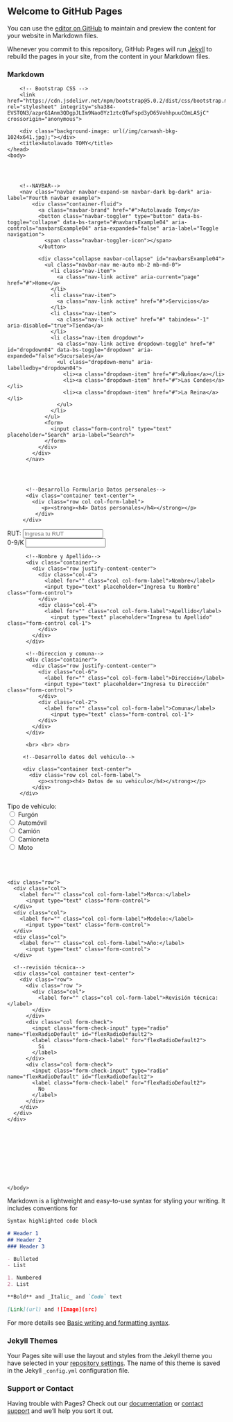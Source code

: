 ## Welcome to GitHub Pages

You can use the [editor on GitHub](https://github.com/cardu5/gatunos/edit/gh-pages/index.md) to maintain and preview the content for your website in Markdown files.

Whenever you commit to this repository, GitHub Pages will run [Jekyll](https://jekyllrb.com/) to rebuild the pages in your site, from the content in your Markdown files.

### Markdown

<!DOCTYPE html>
<html>
    <head>
        <!-- Required meta tags -->
        <meta charset="utf-8">
        <meta name="viewport" content="width=device-width, initial-scale=1">
       
        <!-- Bootstrap CSS -->
        <link href="https://cdn.jsdelivr.net/npm/bootstrap@5.0.2/dist/css/bootstrap.min.css" rel="stylesheet" integrity="sha384-EVSTQN3/azprG1Anm3QDgpJLIm9Nao0Yz1ztcQTwFspd3yD65VohhpuuCOmLASjC" crossorigin="anonymous">

        <div class="background-image: url(/img/carwash-bkg-1024x641.jpg);"></div>
        <title>Autolavado TOMY</title>
    </head>
    <body>

     


        <!--NAVBAR-->
        <nav class="navbar navbar-expand-sm navbar-dark bg-dark" aria-label="Fourth navbar example">
            <div class="container-fluid">
              <a class="navbar-brand" href="#">Autolavado Tomy</a>
              <button class="navbar-toggler" type="button" data-bs-toggle="collapse" data-bs-target="#navbarsExample04" aria-controls="navbarsExample04" aria-expanded="false" aria-label="Toggle navigation">
                <span class="navbar-toggler-icon"></span>
              </button>
        
              <div class="collapse navbar-collapse" id="navbarsExample04">
                <ul class="navbar-nav me-auto mb-2 mb-md-0">
                  <li class="nav-item">
                    <a class="nav-link active" aria-current="page" href="#">Home</a>
                  </li>
                  <li class="nav-item">
                    <a class="nav-link active" href="#">Servicios</a>
                  </li>
                  <li class="nav-item">
                    <a class="nav-link active" href="#" tabindex="-1" aria-disabled="true">Tienda</a>
                  </li>
                  <li class="nav-item dropdown">
                    <a class="nav-link active dropdown-toggle" href="#" id="dropdown04" data-bs-toggle="dropdown" aria-expanded="false">Sucursales</a>
                    <ul class="dropdown-menu" aria-labelledby="dropdown04">
                      <li><a class="dropdown-item" href="#">Ñuñoa</a></li>
                      <li><a class="dropdown-item" href="#">Las Condes</a></li>
                      <li><a class="dropdown-item" href="#">La Reina</a></li>
                    </ul>
                  </li>
                </ul>
                <form>
                  <input class="form-control" type="text" placeholder="Search" aria-label="Search">
                </form>
              </div>
            </div>
          </nav>
          
          
          

          <!--Desarrollo Formulario Datos personales-->
          <div class="container text-center">
            <div class="row col col-form-label">
               <p><strong><h4> Datos personales</h4></strong></p>
             </div>   
         </div>
<container>
          <!--RUT-->
          <div class="container">
            <div class="row justify-content-center">
              <div class="col-7">
                <label for="" class="col col-form-label">RUT:</label>
                <input type="text" placeholder="Ingresa tu RUT" class="form-control"> 
              </div>
              <div class="col-1">
                <label for="" class="col col-form-label">0-9/K</label>
                  <input type="text" class="form-control">
              </div>
            </div>
          </div>

          <!--Nombre y Apellido-->
          <div class="container">
            <div class="row justify-content-center">
              <div class="col-4">
                <label for="" class="col col-form-label">Nombre</label>
                <input type="text" placeholder="Ingresa tu Nombre" class="form-control"> 
              </div>
              <div class="col-4">
                <label for="" class="col col-form-label">Apellido</label>
                  <input type="text" placeholder="Ingresa tu Apellido" class="form-control col-1">
              </div>
            </div>
          </div>

          <!--Direccion y comuna-->
          <div class="container">
            <div class="row justify-content-center">
              <div class="col-6">
                <label for="" class="col col-form-label">Dirección</label>
                <input type="text" placeholder="Ingresa tu Dirección" class="form-control"> 
              </div>
              <div class="col-2">
                <label for="" class="col col-form-label">Comuna</label>
                  <input type="text" class="form-control col-1">
              </div>
            </div>
          </div>

          <br> <br> <br> 
         
         <!--Desarrollo datos del vehiculo-->

         <div class="container text-center">
           <div class="row col col-form-label">
              <p><strong><h4> Datos de su vehiculo</h4></strong></p>
            </div>   
        </div>

 

  <!--Tipo de vehiculo-->
  
  <div class="container">
    <div class="row ">
      <div class="col">
        <label for="" class="col col-form-label">Tipo de vehiculo:</label> 
      </div>
    </div>
  </div>
  

  <!--check-->

<div class="container">
  <div class="row">
      <div class="col form-check">
        <input class="form-check-input" type="radio" name="flexRadioDefault" id="flexRadioDefault1">
        <label class="form-check-label" for="flexRadioDefault1 row">
          Furgón
        </label>
      </div>
      <div class="col form-check">
        <input class="form-check-input" type="radio" name="flexRadioDefault" id="flexRadioDefault2">
        <label class="form-check-label" for="flexRadioDefault2">
          Automóvil
        </label>
      </div>
      <div class="col form-check">
        <input class="form-check-input" type="radio" name="flexRadioDefault" id="flexRadioDefault2">
        <label class="form-check-label" for="flexRadioDefault2">
          Camión
        </label>
      </div>
      <div class="col form-check">
        <input class="form-check-input" type="radio" name="flexRadioDefault" id="flexRadioDefault2">
        <label class="form-check-label" for="flexRadioDefault2">
          Camioneta
        </label>
      </div>
      <div class="col form-check">
        <input class="form-check-input" type="radio" name="flexRadioDefault" id="flexRadioDefault2">
        <label class="form-check-label" for="flexRadioDefault2">
          Moto
        </label>
      </div>
  </div>
</div>
  <br> <br> <br> 
  <!--Marca, modelo y año-->

  <div class="container">
    
    <div class="row">
      <div class="col">
        <label for="" class="col col-form-label">Marca:</label>
          <input type="text" class="form-control">
      </div>
      <div class="col">
        <label for="" class="col col-form-label">Modelo:</label>
          <input type="text" class="form-control">
      </div>
      <div class="col">
        <label for="" class="col col-form-label">Año:</label>
          <input type="text" class="form-control">
      </div>

      <!--revisión técnica-->
      <div class="col container text-center">
        <div class="row">
          <div class="row ">
            <div class="col">
              <label for="" class="col col-form-label">Revisión técnica:</label> 
            </div>
          </div>
          <div class="col form-check">
            <input class="form-check-input" type="radio" name="flexRadioDefault" id="flexRadioDefault2">
            <label class="form-check-label" for="flexRadioDefault2">
              Si
            </label>
          </div>
          <div class="col form-check">
            <input class="form-check-input" type="radio" name="flexRadioDefault" id="flexRadioDefault2">
            <label class="form-check-label" for="flexRadioDefault2">
              No
            </label>
          </div>
        </div>
      </div>
    </div>
  </div>
  <br> <br> <br>  
  
 <!--Servicios-->

 


<br> <br> <br> 










</container>



              


    </body>
</html>

Markdown is a lightweight and easy-to-use syntax for styling your writing. It includes conventions for

```markdown
Syntax highlighted code block

# Header 1
## Header 2
### Header 3

- Bulleted
- List

1. Numbered
2. List

**Bold** and _Italic_ and `Code` text

[Link](url) and ![Image](src)
```

For more details see [Basic writing and formatting syntax](https://docs.github.com/en/github/writing-on-github/getting-started-with-writing-and-formatting-on-github/basic-writing-and-formatting-syntax).

### Jekyll Themes

Your Pages site will use the layout and styles from the Jekyll theme you have selected in your [repository settings](https://github.com/cardu5/gatunos/settings/pages). The name of this theme is saved in the Jekyll `_config.yml` configuration file.

### Support or Contact

Having trouble with Pages? Check out our [documentation](https://docs.github.com/categories/github-pages-basics/) or [contact support](https://support.github.com/contact) and we’ll help you sort it out.
